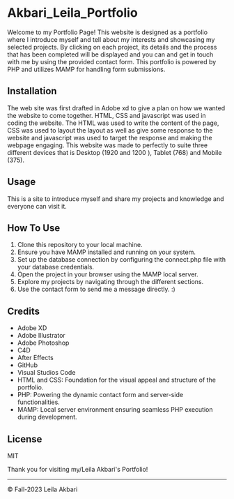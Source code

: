 # Akbari_Leila_Portfolio

Welcome to my Portfolio Page! This website is designed as a portfolio where I introduce myself and tell about my interests and showcasing my selected projects. By clicking on each project, its details and the process that has been completed will be displayed and you can and get in touch with me by using the provided contact form. This portfolio is powered by PHP and utilizes MAMP for handling form submissions.

## Installation
The web site was first drafted in Adobe xd to give a plan on how we wanted the website to come together. HTML, CSS and javascript was used in coding the website. The HTML was used to write the content of the page, CSS was used to layout the layout as well as give some response to the website and javascript was used to target the response and making the webpage engaging. This website was made to perfectly to suite three different devices that is Desktop (1920 and 1200 ), Tablet (768) and Mobile (375).

## Usage

This is a site to introduce myself and share my projects and knowledge and everyone can visit it.

## How To Use

1. Clone this repository to your local machine.
2. Ensure you have MAMP installed and running on your system.
3. Set up the database connection by configuring the connect.php file with your database credentials.
4. Open the project in your browser using the MAMP local server.
5. Explore my projects by navigating through the different sections.
6. Use the contact form to send me a message directly. :)

## Credits

- Adobe XD
- Adobe Illustrator
- Adobe Photoshop
- C4D
- After Effects
- GitHub
- Visual Studios Code
- HTML and CSS: Foundation for the visual appeal and structure of the portfolio.
- PHP: Powering the dynamic contact form and server-side functionalities.
- MAMP: Local server environment ensuring seamless PHP execution during development.

## License

MIT


Thank you for visiting my/Leila Akbari's Portfolio!
- - -
© Fall-2023  Leila Akbari

